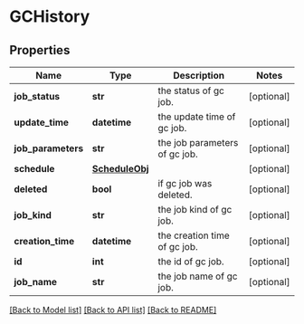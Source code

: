 # GCHistory


## Properties
Name | Type | Description | Notes
------------ | ------------- | ------------- | -------------
**job_status** | **str** | the status of gc job. | [optional] 
**update_time** | **datetime** | the update time of gc job. | [optional] 
**job_parameters** | **str** | the job parameters of gc job. | [optional] 
**schedule** | [**ScheduleObj**](ScheduleObj.md) |  | [optional] 
**deleted** | **bool** | if gc job was deleted. | [optional] 
**job_kind** | **str** | the job kind of gc job. | [optional] 
**creation_time** | **datetime** | the creation time of gc job. | [optional] 
**id** | **int** | the id of gc job. | [optional] 
**job_name** | **str** | the job name of gc job. | [optional] 

[[Back to Model list]](../README.md#documentation-for-models) [[Back to API list]](../README.md#documentation-for-api-endpoints) [[Back to README]](../README.md)


